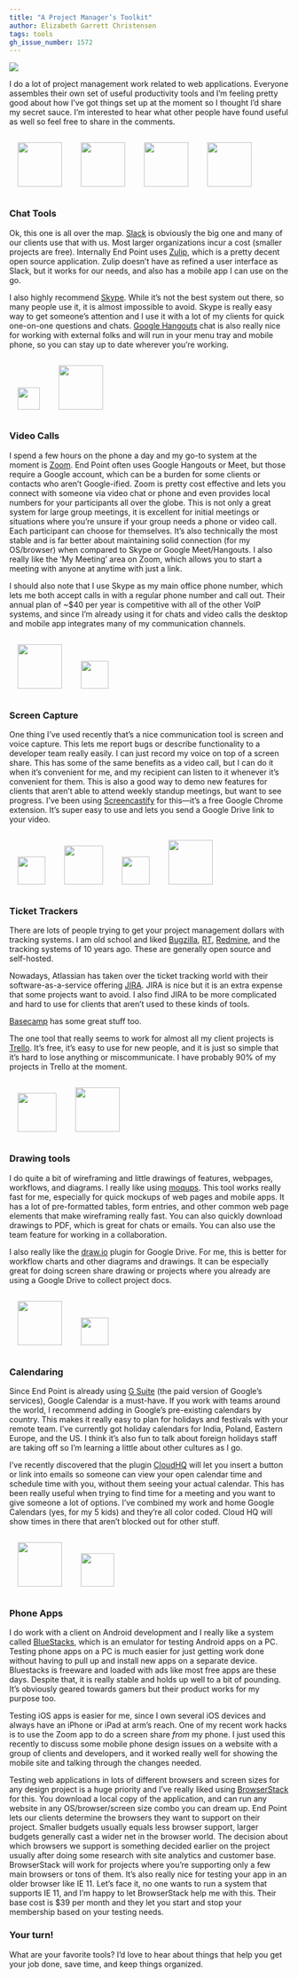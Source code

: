 ```yaml
---
title: "A Project Manager’s Toolkit"
author: Elizabeth Garrett Christensen
tags: tools
gh_issue_number: 1572
---
```


![](/blog/2019/11/16/project-managers-toolkit/banner.jpg)

I do a lot of project management work related to web applications. Everyone assembles their own set of useful productivity tools and I’m feeling pretty good about how I’ve got things set up at the moment so I thought I’d share my secret sauce. I’m interested to hear what other people have found useful as well so feel free to share in the comments.

<div>
<img src="/blog/2019/11/16/project-managers-toolkit/slack-icon.png" style="margin: 15px; height: 80px" />
<img src="/blog/2019/11/16/project-managers-toolkit/zulip-icon.png" style="margin: 15px; height: 80px" />
<img src="/blog/2019/11/16/project-managers-toolkit/skype-icon.png" style="margin: 15px; height: 80px" />
<img src="/blog/2019/11/16/project-managers-toolkit/hangouts-icon.png" style="margin: 15px; height: 80px" />
</div>

### Chat Tools

Ok, this one is all over the map. [Slack](https://slack.com/) is obviously the big one and many of our clients use that with us. Most larger organizations incur a cost (smaller projects are free). Internally End Point uses [Zulip](https://zulipchat.com/), which is a pretty decent open source application. Zulip doesn’t have as refined a user interface as Slack, but it works for our needs, and also has a mobile app I can use on the go. 

I also highly recommend [Skype](https://www.skype.com/en/). While it’s not the best system out there, so many people use it, it is almost impossible to avoid. Skype is really easy way to get someone’s attention and I use it with a lot of my clients for quick one-on-one questions and chats. [Google Hangouts](https://hangouts.google.com/) chat is also really nice for working with external folks and will run in your menu tray and mobile phone, so you can stay up to date wherever you’re working.

<div>
<img src="/blog/2019/11/16/project-managers-toolkit/zoom-logo.png" style="margin: 15px; height: 40px" />
<img src="/blog/2019/11/16/project-managers-toolkit/meet-icon.png" style="margin: 15px; height: 80px" />
</div>

### Video Calls

I spend a few hours on the phone a day and my go-to system at the moment is [Zoom](https://zoom.us/). End Point often uses Google Hangouts or Meet, but those require a Google account, which can be a burden for some clients or contacts who aren’t Google-ified. Zoom is pretty cost effective and lets you connect with someone via video chat or phone and even provides local numbers for your participants all over the globe. This is not only a great system for large group meetings, it is excellent for initial meetings or situations where you’re unsure if your group needs a phone or video call. Each participant can choose for themselves. It’s also technically the most stable and is far better about maintaining solid connection (for my OS/browser) when compared to Skype or Google Meet/Hangouts. I also really like the ‘My Meeting’ area on Zoom, which allows you to start a meeting with anyone at anytime with just a link. 

I should also note that I use Skype as my main office phone number, which lets me both accept calls in with a regular phone number and call out. Their annual plan of ~$40 per year is competitive with all of the other VoIP systems, and since I’m already using it for chats and video calls the desktop and mobile app integrates many of my communication channels. 

<div>
<img src="/blog/2019/11/16/project-managers-toolkit/chrome-icon.png" style="margin: 15px; height: 80px" />
<img src="/blog/2019/11/16/project-managers-toolkit/screencastify-logo.png" style="margin: 15px; height: 50px" />
</div>

### Screen Capture

One thing I’ve used recently that’s a nice communication tool is screen and voice capture. This lets me report bugs or describe functionality to a developer team really easily. I can just record my voice on top of a screen share. This has some of the same benefits as a video call, but I can do it when it’s convenient for me, and my recipient can listen to it whenever it’s convenient for them. This is also a good way to demo new features for clients that aren’t able to attend weekly standup meetings, but want to see progress. I’ve been using [Screencastify](https://www.screencastify.com/) for this—it’s a free Google Chrome extension. It’s super easy to use and lets you send a Google Drive link to your video. 

<div>
<img src="/blog/2019/11/16/project-managers-toolkit/bugzilla-logo.png" style="margin: 15px; height: 50px" />
<img src="/blog/2019/11/16/project-managers-toolkit/rt-logo.jpg" style="margin: 15px; height: 70px" />
<img src="/blog/2019/11/16/project-managers-toolkit/redmine-logo.png" style="margin: 15px; height: 50px" />
<img src="/blog/2019/11/16/project-managers-toolkit/trello-icon.png" style="margin: 15px; height: 80px" />
</div>

### Ticket Trackers

There are lots of people trying to get your project management dollars with tracking systems. I am old school and liked [Bugzilla](https://www.bugzilla.org/), [RT](https://bestpractical.com/request-tracker), [Redmine](https://www.redmine.org/), and the tracking systems of 10 years ago. These are generally open source and self-hosted.

Nowadays, Atlassian has taken over the ticket tracking world with their software-as-a-service offering [JIRA](https://www.atlassian.com/software/jira). JIRA is nice but it is an extra expense that some projects want to avoid. I also find JIRA to be more complicated and hard to use for clients that aren’t used to these kinds of tools.

[Basecamp](https://basecamp.com/) has some great stuff too.

The one tool that really seems to work for almost all my client projects is [Trello](https://trello.com). It’s free, it’s easy to use for new people, and it is just so simple that it’s hard to lose anything or miscommunicate. I have probably 90% of my projects in Trello at the moment. 

<div>
<img src="/blog/2019/11/16/project-managers-toolkit/moqups-logo.png" style="margin: 15px; height: 70px" />
<img src="/blog/2019/11/16/project-managers-toolkit/draw-io-logo.png" style="margin: 15px; height: 80px" />
</div>

### Drawing tools

I do quite a bit of wireframing and little drawings of features, webpages, workflows, and diagrams. I really like using [moqups](https://moqups.com/). This tool works really fast for me, especially for quick mockups of web pages and mobile apps. It has a lot of pre-formatted tables, form entries, and other common web page elements that make wireframing really fast. You can also quickly download drawings to PDF, which is great for chats or emails. You can also use the team feature for working in a collaboration.

I also really like the [draw.io](https://www.draw.io/) plugin for Google Drive. For me, this is better for workflow charts and other diagrams and drawings. It can be especially great for doing screen share drawing or projects where you already are using a Google Drive to collect project docs.

<div>
<img src="/blog/2019/11/16/project-managers-toolkit/google-calendar-icon.png" style="margin: 15px; height: 80px" />
<img src="/blog/2019/11/16/project-managers-toolkit/cloudhq-logo.png" style="margin: 15px; height: 50px" />
</div>

### Calendaring

Since End Point is already using [G Suite](https://gsuite.google.com) (the paid version of Google’s services), Google Calendar is a must-have. If you work with teams around the world, I recommend adding in Google’s pre-existing calendars by country. This makes it really easy to plan for holidays and festivals with your remote team. I’ve currently got holiday calendars for India, Poland, Eastern Europe, and the US. I think it’s also fun to talk about foreign holidays staff are taking off so I’m learning a little about other cultures as I go. 

I’ve recently discovered that the plugin [CloudHQ](https://support.cloudhq.net/how-to-schedule-sending-of-email/) will let you insert a button or link into emails so someone can view your open calendar time and schedule time with you, without them seeing your actual calendar. This has been really useful when trying to find time for a meeting and you want to give someone a lot of options. I’ve combined my work and home Google Calendars (yes, for my 5 kids) and they’re all color coded. Cloud HQ will show times in there that aren’t blocked out for other stuff. 

<div>
<img src="/blog/2019/11/16/project-managers-toolkit/bluestacks-logo.png" style="margin: 15px; height: 80px" />
<img src="/blog/2019/11/16/project-managers-toolkit/browserstack-logo.png" style="margin: 15px; height: 60px" />
</div>

### Phone Apps

I do work with a client on Android development and I really like a system called [BlueStacks](https://www.bluestacks.com/), which is an emulator for testing Android apps on a PC. Testing phone apps on a PC is much easier for just getting work done without having to pull up and install new apps on a separate device. Bluestacks is freeware and loaded with ads like most free apps are these days. Despite that, it is really stable and holds up well to a bit of pounding. It’s obviously geared towards gamers but their product works for my purpose too. 

Testing iOS apps is easier for me, since I own several iOS devices and always have an iPhone or iPad at arm’s reach. One of my recent work hacks is to use the Zoom app to do a screen share *from* my phone. I just used this recently to discuss some mobile phone design issues on a website with a group of clients and developers, and it worked really well for showing the mobile site and talking through the changes needed.

Testing web applications in lots of different browsers and screen sizes for any design project is a huge priority and I’ve really liked using [BrowserStack](https://www.browserstack.com/) for this. You download a local copy of the application, and can run any website in any OS/​browser/​screen size combo you can dream up. End Point lets our clients determine the browsers they want to support on their project. Smaller budgets usually equals less browser support, larger budgets generally cast a wider net in the browser world. The decision about which browsers we support is something decided earlier on the project usually after doing some research with site analytics and customer base. BrowserStack will work for projects where you’re supporting only a few main browsers or tons of them. It’s also really nice for testing your app in an older browser like IE 11. Let’s face it, no one wants to run a system that supports IE 11, and I’m happy to let BrowserStack help me with this. Their base cost is $39 per month and they let you start and stop your membership based on your testing needs.

### Your turn!

What are your favorite tools? I’d love to hear about things that help you get your job done, save time, and keep things organized. 

